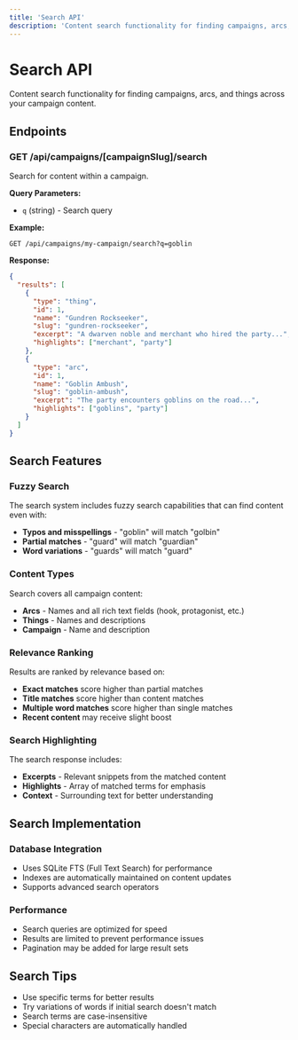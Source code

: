 ```yaml
---
title: 'Search API'
description: 'Content search functionality for finding campaigns, arcs, and things.'
---
```


# Search API

Content search functionality for finding campaigns, arcs, and things across your campaign content.

## Endpoints

### GET /api/campaigns/[campaignSlug]/search

Search for content within a campaign.

**Query Parameters:**

- `q` (string) - Search query

**Example:**

```
GET /api/campaigns/my-campaign/search?q=goblin
```

**Response:**

```json
{
  "results": [
    {
      "type": "thing",
      "id": 1,
      "name": "Gundren Rockseeker",
      "slug": "gundren-rockseeker",
      "excerpt": "A dwarven noble and merchant who hired the party...",
      "highlights": ["merchant", "party"]
    },
    {
      "type": "arc",
      "id": 1,
      "name": "Goblin Ambush",
      "slug": "goblin-ambush",
      "excerpt": "The party encounters goblins on the road...",
      "highlights": ["goblins", "party"]
    }
  ]
}
```

## Search Features

### Fuzzy Search

The search system includes fuzzy search capabilities that can find content even with:

- **Typos and misspellings** - "goblin" will match "golbin"
- **Partial matches** - "guard" will match "guardian"
- **Word variations** - "guards" will match "guard"

### Content Types

Search covers all campaign content:

- **Arcs** - Names and all rich text fields (hook, protagonist, etc.)
- **Things** - Names and descriptions
- **Campaign** - Name and description

### Relevance Ranking

Results are ranked by relevance based on:

- **Exact matches** score higher than partial matches
- **Title matches** score higher than content matches
- **Multiple word matches** score higher than single matches
- **Recent content** may receive slight boost

### Search Highlighting

The search response includes:

- **Excerpts** - Relevant snippets from the matched content
- **Highlights** - Array of matched terms for emphasis
- **Context** - Surrounding text for better understanding

## Search Implementation

### Database Integration

- Uses SQLite FTS (Full Text Search) for performance
- Indexes are automatically maintained on content updates
- Supports advanced search operators

### Performance

- Search queries are optimized for speed
- Results are limited to prevent performance issues
- Pagination may be added for large result sets

## Search Tips

- Use specific terms for better results
- Try variations of words if initial search doesn't match
- Search terms are case-insensitive
- Special characters are automatically handled
